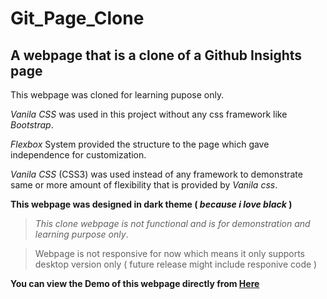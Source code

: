 # Git_Page_Clone
## A webpage that is a clone of a Github Insights page
This webpage was cloned for learning pupose only.

*Vanila CSS* was used in this project without any css framework like *Bootstrap*.

*Flexbox* System provided the structure to the page which gave independence for customization.

*Vanila CSS* (CSS3) was used instead of any framework to demonstrate same or more amount of flexibility that is provided by *Vanila css*.

**This webpage was designed in dark theme ( *because i love black* )**

> *This clone webpage is not functional and is for demonstration and learning purpose only*.

> Webpage is not responsive for now which means it only supports desktop version only ( future release might include responive code )

**You can view the Demo of this webpage directly from [Here](https://enunmuz.github.io/git_page_clone/index.html)**

